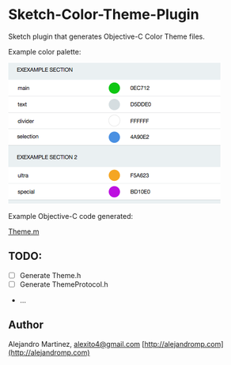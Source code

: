 # Sketch-Color-Theme-Plugin
Sketch plugin that generates Objective-C Color Theme files.

Example color palette:

![](https://raw.githubusercontent.com/alexito4/Sketch-Color-Theme-Plugin/master/sketch_color_palette.png)

Example Objective-C code generated:

[Theme.m](https://github.com/alexito4/Sketch-Color-Theme-Plugin/blob/master/Theme.m)

## TODO:

- [ ] Generate Theme.h
- [ ] Generate ThemeProtocol.h
- ...

## Author

Alejandro Martinez, alexito4@gmail.com
[http://alejandromp.com](http://alejandromp.com)
